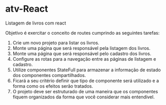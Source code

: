 # atv-React

Listagem de livros com react

Objetivo é exercitar o conceito de routes cumprindo as seguintes tarefas:

1. Crie um novo projeto para listar os livros.
2. Monte uma página que será responsável pela listagem dos livros.
3. Monte uma página que será responsável pelo cadastro dos livros.
4. Configure as rotas para a navegação entre as páginas de listagem e cadastro.
5. Utilize componentes StateFull para armazenar a informação de estado dos componentes compartilhados.
6. Ficará a seu critério definir que tipo de componente será utilizado e a forma como os efeitos serão tratados.
7. O projeto deve ser estruturado de uma maneira que os componentes fiquem organizados da forma que você considerar mais entendivel.
